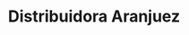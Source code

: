 ---
title: "Distribuidora Aranjuez"
url: /ciudad-autonoma-de-buenos-aires/distribuidora-aranjuez/
shop: general
---
